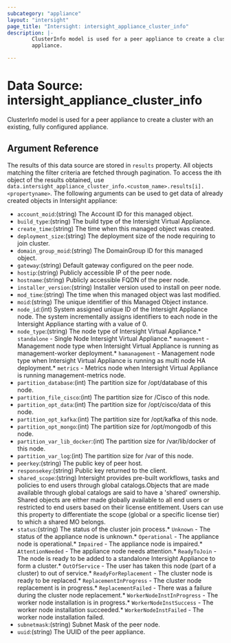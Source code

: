 ```yaml
---
subcategory: "appliance"
layout: "intersight"
page_title: "Intersight: intersight_appliance_cluster_info"
description: |-
        ClusterInfo model is used for a peer appliance to create a cluster with an existing, fully configured
        appliance.

---
```


# Data Source: intersight_appliance_cluster_info
ClusterInfo model is used for a peer appliance to create a cluster with an existing, fully configured
appliance.
## Argument Reference
The results of this data source are stored in `results` property.
All objects matching the filter criteria are fetched through pagination.
To access the ith object of the results obtained, use `data.intersight_appliance_cluster_info.<custom_name>.results[i].<propertyname>`.
The following arguments can be used to get data of already created objects in Intersight appliance:
* `account_moid`:(string) The Account ID for this managed object. 
* `build_type`:(string) The build type of the Intersight Virtual Appliance. 
* `create_time`:(string) The time when this managed object was created. 
* `deployment_size`:(string) The deployment size of the node requiring to join cluster. 
* `domain_group_moid`:(string) The DomainGroup ID for this managed object. 
* `gateway`:(string) Default gateway configured on the peer node. 
* `hostip`:(string) Publicly accessible IP of the peer node. 
* `hostname`:(string) Publicly accessible FQDN of the peer node. 
* `installer_version`:(string) Installer version used to install on peer node. 
* `mod_time`:(string) The time when this managed object was last modified. 
* `moid`:(string) The unique identifier of this Managed Object instance. 
* `node_id`:(int) System assigned unique ID of the Intersight Appliance node. The system incrementally assigns identifiers to each node in the Intersight Appliance starting with a value of 0. 
* `node_type`:(string) The node type of Intersight Virtual Appliance.* `standalone` - Single Node Intersight Virtual Appliance.* `management` - Management node type when Intersight Virtual Appliance is running as management-worker deployment.* `hamanagement` - Management node type when Intersight Virtual Appliance is running as multi node HA deployment.* `metrics` - Metrics node when Intersight Virtual Appliance is running management-metrics node. 
* `partition_database`:(int) The partition size for /opt/database of this node. 
* `partition_file_cisco`:(int) The partition size for /Cisco of this node. 
* `partition_opt_data`:(int) The partition size for /opt/cisco/data of this node. 
* `partition_opt_kafka`:(int) The partition size for /opt/kafka of this node. 
* `partition_opt_mongo`:(int) The partition size for /opt/mongodb of this node. 
* `partition_var_lib_docker`:(int) The partition size for /var/lib/docker of this node. 
* `partition_var_log`:(int) The partition size for /var of this node. 
* `peerkey`:(string) The public key of peer host. 
* `responsekey`:(string) Public key returned to the client. 
* `shared_scope`:(string) Intersight provides pre-built workflows, tasks and policies to end users through global catalogs.Objects that are made available through global catalogs are said to have a 'shared' ownership. Shared objects are either made globally available to all end users or restricted to end users based on their license entitlement. Users can use this property to differentiate the scope (global or a specific license tier) to which a shared MO belongs. 
* `status`:(string) The status of the cluster join process.* `Unknown` - The status of the appliance node is unknown.* `Operational` - The appliance node is operational.* `Impaired` - The appliance node is impaired.* `AttentionNeeded` - The appliance node needs attention.* `ReadyToJoin` - The node is ready to be added to a standalone Intersight Appliance to form a cluster.* `OutOfService` - The user has taken this node (part of a cluster) to out of service.* `ReadyForReplacement` - The cluster node is ready to be replaced.* `ReplacementInProgress` - The cluster node replacement is in progress.* `ReplacementFailed` - There was a failure during the cluster node replacement.* `WorkerNodeInstInProgress` - The worker node installation is in progress.* `WorkerNodeInstSuccess` - The worker node installation succeeded.* `WorkerNodeInstFailed` - The worker node installation failed. 
* `subnetmask`:(string) Subnet Mask of the peer node. 
* `uuid`:(string) The UUID of the peer appliance. 
 
